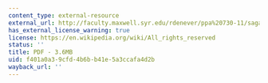 ```yaml
---
content_type: external-resource
external_url: http://faculty.maxwell.syr.edu/rdenever/ppa%20730-11/sagan.pdf
has_external_license_warning: true
license: https://en.wikipedia.org/wiki/All_rights_reserved
status: ''
title: PDF - 3.6MB
uid: f401a0a3-9cfd-4b6b-b41e-5a3ccafa4d2b
wayback_url: ''
---
```

